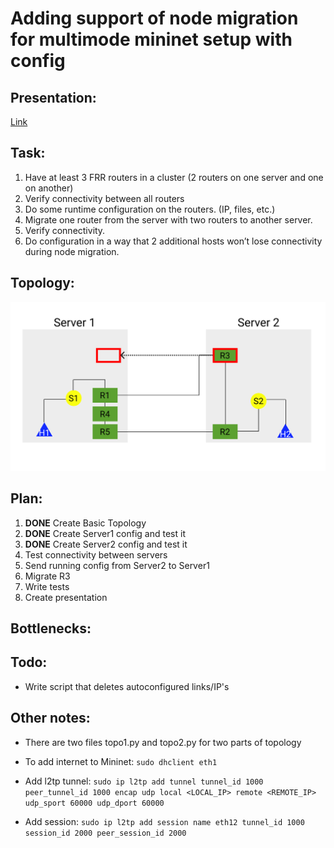 # Adding support of node migration for multimode mininet setup with config

## Presentation:
[Link](https://docs.google.com/presentation/d/1_XS8AXAUyR2-d6jJ0lx79-S-rPiI0-VbIMJfsxXo7tc/edit?usp=sharing)

## Task:
1. Have at least 3 FRR routers in a cluster (2 routers on one server and one on another)<br/>
2. Verify connectivity between all routers<br/>
3. Do some runtime configuration on the routers. (IP, files, etc.)<br/>
4. Migrate one router from the server with two routers to another server.<br/>
5. Verify connectivity.<br/>
6. Do configuration in a way that 2 additional hosts won’t lose connectivity during node migration.<br/>


## Topology:
![Topology](other/adv-net-pr2.png?raw=true "Title")

## Plan:
1. **DONE** Create Basic Topology
2. **DONE** Create Server1 config and test it
3. **DONE** Create Server2 config and test it
4. Test connectivity between servers
5. Send running config from Server2 to Server1
6. Migrate R3
7. Write tests
8. Create presentation

## Bottlenecks:


## Todo:
* Write script that deletes autoconfigured links/IP's


## Other notes:

* There are two files topo1.py and topo2.py for two parts of topology

* To add internet to Mininet: `sudo dhclient eth1`

* Add l2tp tunnel: `sudo ip l2tp add tunnel tunnel_id 1000 peer_tunnel_id 1000 encap udp local <LOCAL_IP> remote <REMOTE_IP> udp_sport 60000 udp_dport 60000`
* Add session: `sudo ip l2tp add session name eth12 tunnel_id 1000 session_id 2000 peer_session_id 2000`
